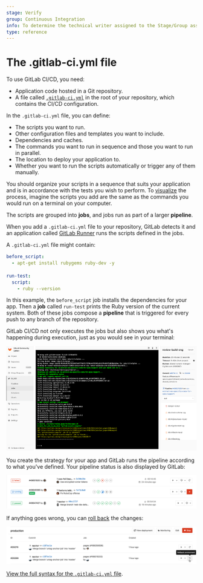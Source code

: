 ```yaml
---
stage: Verify
group: Continuous Integration
info: To determine the technical writer assigned to the Stage/Group associated with this page, see https://about.gitlab.com/handbook/engineering/ux/technical-writing/#designated-technical-writers
type: reference
---
```

<!-- markdownlint-disable MD044 -->
# The .gitlab-ci.yml file
<!-- markdownlint-enable MD044 -->

To use GitLab CI/CD, you need:

- Application code hosted in a Git repository.
- A file called [`.gitlab-ci.yml`](README.md) in the root of your repository, which
  contains the CI/CD configuration.

In the `.gitlab-ci.yml` file, you can define:

- The scripts you want to run.
- Other configuration files and templates you want to include.
- Dependencies and caches.
- The commands you want to run in sequence and those you want to run in parallel.
- The location to deploy your application to.
- Whether you want to run the scripts automatically or trigger any of them manually.

You should organize your scripts in a sequence that suits your application and is in accordance with
the tests you wish to perform. To [visualize](visualization.md) the process, imagine
the scripts you add are the same as the commands you would run on a terminal on your computer.

The scripts are grouped into **jobs**, and jobs run as part of a larger
**pipeline**.

When you add a `.gitlab-ci.yml` file to your
repository, GitLab detects it and an application called [GitLab Runner](https://docs.gitlab.com/runner/)
runs the scripts defined in the jobs.

A `.gitlab-ci.yml` file might contain:

```yaml
before_script:
  - apt-get install rubygems ruby-dev -y

run-test:
  script:
    - ruby --version
```

In this example, the `before_script` job installs the dependencies
for your app. Then a **job** called `run-test` prints the Ruby version of the current system.
Both of these jobs compose a **pipeline** that is triggered for every push
to any branch of the repository.

GitLab CI/CD not only executes the jobs but also shows you what's happening during execution,
just as you would see in your terminal:

![job running](img/job_running.png)

You create the strategy for your app and GitLab runs the pipeline
according to what you've defined. Your pipeline status is also
displayed by GitLab:

![pipeline status](img/pipeline_status.png)

If anything goes wrong, you can
[roll back](../environments/index.md#retrying-and-rolling-back) the changes:

![rollback button](img/rollback.png)

[View the full syntax for the `.gitlab-ci.yml` file](README.md).
